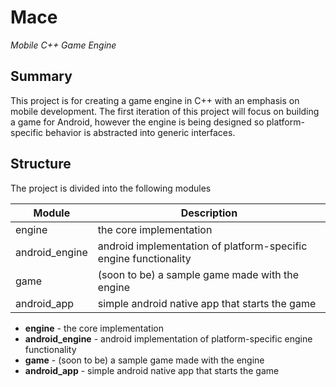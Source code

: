 # Mace
_Mobile C++ Game Engine_

## Summary

This project is for creating a game engine in C++ with an emphasis on mobile development. 
The first iteration of this project will focus on building a game for Android, however the engine 
is being designed so platform-specific behavior is abstracted into generic interfaces.

## Structure

The project is divided into the following modules

| Module         | Description                                                      |
| -------------- | ---------------------------------------------------------------- |
| engine         | the core implementation                                          |
| android_engine | android implementation of platform-specific engine functionality |
| game           | (soon to be) a sample game made with the engine                  |
| android_app    | simple android native app that starts the game                   |

- **engine** - the core implementation
- **android_engine** - android implementation of platform-specific engine functionality
- **game** - (soon to be) a sample game made with the engine
- **android_app** - simple android native app that starts the game